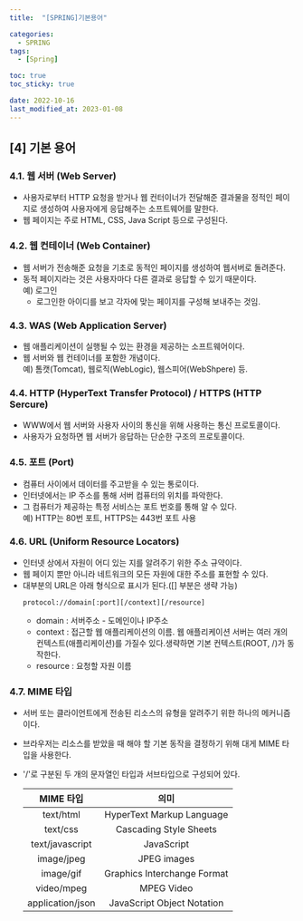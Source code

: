 ```yaml
---
title:  "[SPRING]기본용어" 

categories:
  - SPRING
tags:
  - [Spring]

toc: true
toc_sticky: true

date: 2022-10-16
last_modified_at: 2023-01-08
---
```

[4] 기본 용어
---
### 4.1. 웹 서버 (Web Server)
- 사용자로부터 HTTP 요청을 받거나 웹 컨터이너가 전달해준 결과물을 정적인 페이지로 생성하여 사용자에게 응답해주는 소프트웨어를 말한다.
- 웹 페이지는 주로 HTML, CSS, Java Script 등으로 구성된다.

### 4.2. 웹 컨테이너 (Web Container)
- 웹 서버가 전송해준 요청을 기초로 동적인 페이지를 생성하여 웹서버로 돌려준다. 
- 동적 페이지라는 것은 사용자마다 다른 결과로 응답할 수 있기 때문이다.  
  예) 로그인  
  - 로그인한 아이디를 보고 각자에 맞는 페이지를 구성해 보내주는 것임.

### 4.3. WAS (Web Application Server)
- 웹 애플리케이션이 실행될 수 있는 환경을 제공하는 소프트웨어이다.
- 웹 서버와 웹 컨테이너를 포함한 개념이다.  
  예) 톰캣(Tomcat), 웹로직(WebLogic), 웹스피어(WebShpere) 등.

### 4.4. HTTP (HyperText Transfer Protocol) / HTTPS (HTTP Sercure)
- WWW에서 웹 서버와 사용자 사이의 통신을 위해 사용하는 통신 프로토콜이다.
- 사용자가 요청하면 웹 서버가 응답하는 단순한 구조의 프로토콜이다. 

### 4.5. 포트 (Port)
- 컴퓨터 사이에서 데이터를 주고받을 수 있는 통로이다.
- 인터넷에서는 IP 주소를 통해 서버 컴퓨터의 위치를 파악한다.
- 그 컴퓨터가 제공하는 특정 서비스는 포트 번호를 통해 알 수 있다.  
    예) HTTP는 80번 포트, HTTPS는 443번 포트 사용        

### 4.6. URL (Uniform Resource Locators)  
- 인터넷 상에서 자원이 어디 있는 지를 알려주기 위한 주소 규약이다.
- 웹 페이지 뿐만 아니라 네트워크의 모든 자원에 대한 주소를 표현할 수 있다.
- 대부분의 URL은 아래 형식으로 표시가 된다.([] 부분은 생략 가능)
    ```
    protocol://domain[:port][/context][/resource]   
    ```
   - domain :  서버주소 - 도메인이나 IP주소  
   - context : 접근할 웹 애플리케이션의 이름.
               웹 애플리케이션 서버는 여러 개의 컨텍스트(애플리케이션)를 가질수 있다.생략하면 기본 컨텍스트(ROOT, /)가 동작한다.
   - resource : 요청할 자원 이름                     

### 4.7. MIME 타입   
- 서버 또는 클라이언트에게 전송된 리소스의 유형을 알려주기 위한 하나의 메커니즘이다.
- 브라우저는 리소스를 받았을 때 해야 할 기본 동작을 결정하기 위해 대게 MIME 타입을 사용한다. 
- '/'로 구분된 두 개의 문자열인 타입과 서브타입으로 구성되어 있다.  
    
    | MIME 타입 | 의미 |  
    |:----:|:-----------:|
    |text/html|HyperText Markup Language|
    |text/css|Cascading Style Sheets| 
    |text/javascript|JavaScript|
    |image/jpeg|JPEG images| 
    |image/gif|Graphics Interchange Format|
    |video/mpeg|MPEG Video|
    |application/json|JavaScript Object Notation|
              